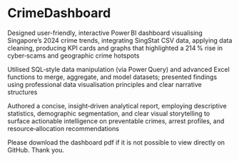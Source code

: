 # CrimeDashboard
Designed user-friendly, interactive Power BI dashboard visualising Singapore’s 2024 crime trends, integrating SingStat CSV data, 
applying data cleaning, producing KPI cards and graphs that highlighted a 214 % rise in cyber‑scams and geographic crime hotspots

Utilised SQL‑style data manipulation (via Power Query) and advanced Excel functions to merge, aggregate, and model datasets; 
presented findings using professional data visualisation principles and clear narrative structures

Authored a concise, insight‑driven analytical report, employing descriptive statistics, demographic segmentation, and clear visual storytelling to surface actionable intelligence on preventable crimes, 
arrest profiles, and resource‑allocation recommendations

Please download the dashboard pdf if it is not possible to view directly on GitHub. Thank you.

